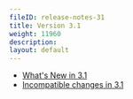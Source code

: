 ```yaml
---
fileID: release-notes-31
title: Version 3.1
weight: 11960
description: 
layout: default
---
```

- [What's New in 3.1](release-notes-new-features31)
- [Incompatible changes in 3.1](release-notes-upgrading-changes31)
